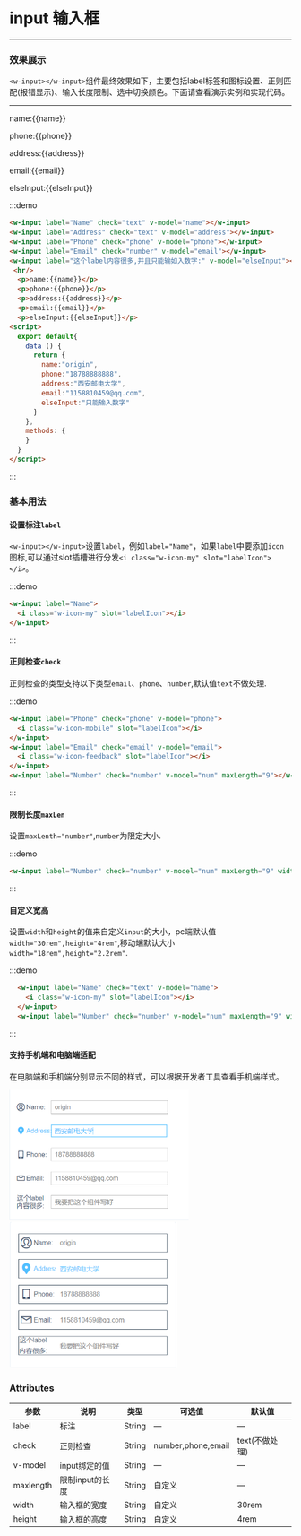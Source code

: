 <script>
  export default{
    data () {
      return {
        name:"origin",
        phone:"18788888888",
        address:"西安邮电大学",
        email:"1158810459@qq.com",
        num:"只能输入9位数字",
        pass:"123456wjx",
        elseInput:"我要把这个组件写好"
      }
    },
    methods: {
    },
    mounted:function(){
    }
  }
</script>

# input 输入框
----
### 效果展示
```<w-input></w-input>```组件最终效果如下，主要包括label标签和图标设置、正则匹配(报错显示)、输入长度限制、选中切换颜色。下面请查看演示实例和实现代码。
<div class="demo-block">
  <w-input label="Name" check="text" v-model="name">
    <i class="w-icon-my" slot="labelIcon"></i>
  </w-input>
  <w-input label="Address" check="text" v-model="address">
    <i class="w-icon-lbsfill" slot="labelIcon"></i>
  </w-input>
  <w-input label="Phone" check="phone" v-model="phone">
    <i class="w-icon-mobile" slot="labelIcon"></i>
  </w-input>
  <w-input label="Email" check="email" v-model="email">
    <i class="w-icon-feedback" slot="labelIcon"></i>
  </w-input>
  <w-input label="Password" type="password" v-model="pass">
    <i class="w-icon-edit" slot="labelIcon"></i>
  </w-input>
  <w-input label="这个label内容很多" v-model="elseInput"></w-input>
  <hr/>
  <p>name:{{name}}</p>
  <p>phone:{{phone}}</p>
  <p>address:{{address}}</p>
  <p>email:{{email}}</p>
  <p>elseInput:{{elseInput}}</p>

</div>

:::demo
```html
<w-input label="Name" check="text" v-model="name"></w-input>
<w-input label="Address" check="text" v-model="address"></w-input>
<w-input label="Phone" check="phone" v-model="phone"></w-input>
<w-input label="Email" check="number" v-model="email"></w-input>
<w-input label="这个label内容很多,并且只能输如入数字:" v-model="elseInput"></w-input>
 <hr/>
  <p>name:{{name}}</p>
  <p>phone:{{phone}}</p>
  <p>address:{{address}}</p>
  <p>email:{{email}}</p>
  <p>elseInput:{{elseInput}}</p>
<script>
  export default{
    data () {
      return {
        name:"origin",
        phone:"18788888888",
        address:"西安邮电大学",
        email:"1158810459@qq.com",
        elseInput:"只能输入数字"
      }
    },
    methods: {
    }
  }
</script>
```
:::

### 基本用法
#### 设置标注```label```
```<w-input></w-input>```设置```label```，例如```label="Name"```，如果```label```中要添加```icon```图标,可以通过slot插槽进行分发```<i class="w-icon-my" slot="labelIcon"></i>```。
<div class="demo-block">
  <w-input label="Name">
    <i class="w-icon-my" slot="labelIcon"></i>
  </w-input>
</div>

:::demo
```html
<w-input label="Name">
  <i class="w-icon-my" slot="labelIcon"></i>
</w-input>
```
:::

#### 正则检查```check```
正则检查的类型支持以下类型```email```、```phone```、```number```,默认值```text```不做处理.
<div class="demo-block">
    <w-input label="Phone" check="phone" v-model="phone">
      <i class="w-icon-mobile" slot="labelIcon"></i>
    </w-input>
    <w-input label="Email" check="email" v-model="email">
      <i class="w-icon-feedback" slot="labelIcon"></i>
    </w-input>
    <w-input label="Number" check="number" v-model="num" maxLength="9"></w-input>
</div>

:::demo
```html
<w-input label="Phone" check="phone" v-model="phone">
  <i class="w-icon-mobile" slot="labelIcon"></i>
</w-input>
<w-input label="Email" check="email" v-model="email">
  <i class="w-icon-feedback" slot="labelIcon"></i>
</w-input>
<w-input label="Number" check="number" v-model="num" maxLength="9"></w-input>
```
:::

#### 限制长度```maxLen```
设置```maxLenth="number"```,```number```为限定大小.
<div class="demo-block">
  <w-input label="Number" check="number" v-model="num" maxLength="9" width="20rem" height="3rem"></w-input>
</div>

:::demo
```html
<w-input label="Number" check="number" v-model="num" maxLength="9" width="20rem" height="3rem"></w-input>
```
:::

#### 自定义宽高
设置```width```和```height```的值来自定义```input```的大小，pc端默认值```width="30rem",height="4rem"```,移动端默认大小```
width="18rem",height="2.2rem"```.

<div class="demo-block">
  <w-input label="Name" check="text" v-model="name">
    <i class="w-icon-my" slot="labelIcon"></i>
  </w-input>
  <w-input label="Number" check="number" v-model="num" maxLength="9" width="25rem" height="3.5rem"></w-input>
</div>

:::demo
```html
  <w-input label="Name" check="text" v-model="name">
    <i class="w-icon-my" slot="labelIcon"></i>
  </w-input>
  <w-input label="Number" check="number" v-model="num" maxLength="9" width="25rem" height="3.5rem"></w-input>
```
:::

#### 支持手机端和电脑端适配
在电脑端和手机端分别显示不同的样式，可以根据开发者工具查看手机端样式。
<div class="demo-block">
  <div>
    <img src="../../static/img/pcInput.png" width="320px">
    <img src="../../static/img/phoneInput.png" width="300px">
  </div>
</div>

### Attributes

| 参数      | 说明   | 类型      | 可选值       | 默认值   |
|---------- |-------- |----------|------------- |--------  |
| label     |   标注  | String   |—            |—      |
| check     | 正则检查| String   |number,phone,email|text(不做处理)|
| v-model   | input绑定的值| String | —        | —      |
|maxlength  |限制input的长度|String |自定义|—|
|width      |输入框的宽度|String|自定义 |30rem|
|height     |输入框的高度|String|自定义 |4rem|
